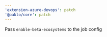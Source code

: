 ```yaml
---
'extension-azure-devops': patch
'@paklo/core': patch
---
```


Pass `enable-beta-ecosystems` to the job config

